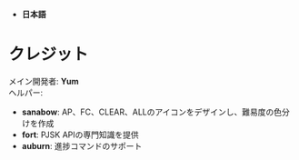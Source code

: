 - **日本語**

# **クレジット**
メイン開発者: **Yum**  
ヘルパー:  
- **sanabow**: AP、FC、CLEAR、ALLのアイコンをデザインし、難易度の色分けを作成  
- **fort**: PJSK APIの専門知識を提供  
- **auburn**: 進捗コマンドのサポート  
